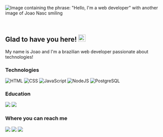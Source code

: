 ![Image containing the phrase: "Hello, I'm a web developer" with another image of Joao Nasc smiling](https://ik.imagekit.io/joaonasc/GitHub/github_cover_NvxoYszy2.png)

<br>

## Glad to have you here! <img src="https://ik.imagekit.io/joaonasc/GitHub/assets/wave_Mdjm5gVSL.gif" width="23px">
My name is Joao and I'm a brazilian web developer passionate about technologies! 

### Technologies
![HTML](https://img.shields.io/badge/HTML-blue?logo=html5&logoColor=white&color=E84F1D)
![CSS](https://img.shields.io/badge/CSS-blue?logo=css3&logoColor=white&color=blue)
![JavaScript](https://img.shields.io/badge/JavaScript-blue?logo=javascript&logoColor=black&color=EFD81D)
![NodeJS](https://img.shields.io/badge/Node.js-blue?logo=node.js&logoColor=white&color=509941)
![PostgreSQL](https://img.shields.io/badge/PostgreSQL-blue?logo=postgresql&logoColor=white&color=31648C)

### Education
<p>
  <a href="https://github.com/rocketseat"><img src="https://img.shields.io/badge/Rocketseat-blueviolet?color=694DB5"></a>
  <a href="https://github.com/betrybe"><img src="https://img.shields.io/badge/Trybe-blueviolet?color=2EBB88"></a>
</p>

### Where you can reach me
<p>
  <a href="https://linkedin.com/in/nascjoao"><img src="https://img.shields.io/badge/LinkedIn-blue?logo=linkedin&logoColor=white&color=0073B1"></a>
  <a href="https://dev.to/joaonasc"><img src="https://img.shields.io/badge/Dev.to-blue?logo=dev.to&logoColor=white&color=black"></a>
  <a href="mailto:oi@joaonasc.dev"><img src="https://img.shields.io/badge/Email-oi@joaonasc.dev-white"></a>
</p>
